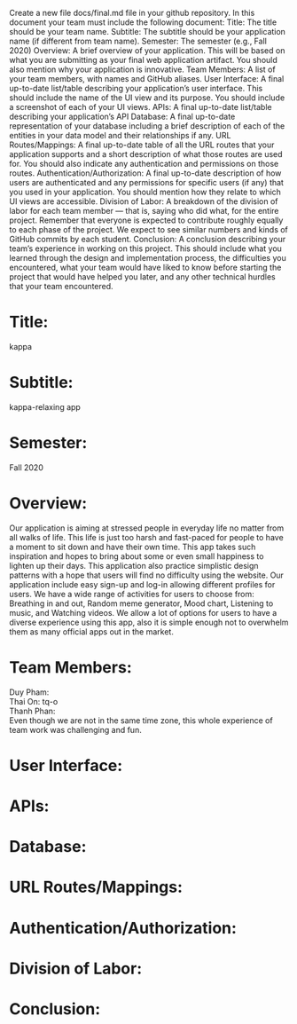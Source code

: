 Create a new file docs/final.md file in your github repository. In this document your team must include the following document:
Title: The title should be your team name.
Subtitle: The subtitle should be your application name (if different from team name).
Semester: The semester (e.g., Fall 2020)
Overview: A brief overview of your application. This will be based on what you are submitting as your final web application artifact. You should also mention why your application is innovative.
Team Members: A list of your team members, with names and GitHub aliases.
User Interface: A final up-to-date list/table describing your application’s user interface. This should include the name of the UI view and its purpose. You should include a screenshot of each of your UI views.
APIs: A final up-to-date list/table describing your application’s API
Database: A final up-to-date representation of your database including a brief description of each of the entities in your data model and their relationships if any.
URL Routes/Mappings: A final up-to-date table of all the URL routes that your application supports and a short description of what those routes are used for. You should also indicate any authentication and permissions on those routes.
Authentication/Authorization: A final up-to-date description of how users are authenticated and any permissions for specific users (if any) that you used in your application. You should mention how they relate to which UI views are accessible.
Division of Labor: A breakdown of the division of labor for each team member — that is, saying who did what, for the entire project. Remember that everyone is expected to contribute roughly equally to each phase of the project. We expect to see similar numbers and kinds of GitHub commits by each student.
Conclusion: A conclusion describing your team’s experience in working on this project. This should include what you learned through the design and implementation process, the difficulties you encountered, what your team would have liked to know before starting the project that would have helped you later, and any other technical hurdles that your team encountered.
# Title: 
kappa
# Subtitle:
kappa-relaxing app
# Semester:
Fall 2020
# Overview:
Our application is aiming at stressed people in everyday life no matter from all walks of life. This life is just too harsh and fast-paced for people to have a moment to sit down and have their own time. This app takes such inspiration and hopes to bring about some or even small happiness to lighten up their days. This application also practice simplistic design patterns with a hope that users will find no difficulty using the website. Our application include easy sign-up and log-in allowing different profiles for users. We have a wide range of activities for users to choose from: Breathing in and out, Random meme generator, Mood chart, Listening to music, and Watching videos. We allow a lot of options for users to have a diverse experience using this app, also it is simple enough not to overwhelm them as many official apps out in the market.   
# Team Members:
Duy Pham: <br>
Thai On: tq-o <br>
Thanh Phan: <br>
Even though we are not in the same time zone, this whole experience of team work was challenging and fun.
# User Interface:

# APIs:
# Database:
# URL Routes/Mappings:
# Authentication/Authorization:
# Division of Labor:
# Conclusion:
